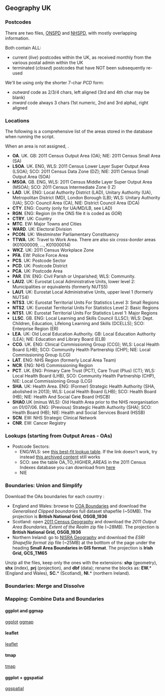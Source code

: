 ## Geography UK


### Postcodes

There are two files, [ONSPD](http://geoportal.statistics.gov.uk/datasets?q=ONS+Postcode+Directory+(ONSPD)+zip&sort_by=updated_at) and [NHSPD](http://geoportal.statistics.gov.uk/datasets?q=NHS+Postcode+Directory+(NHSPD)+full+zip&sort_by=updated_at), with mostly overlapping information.

Both contain ALL:
 - current (*live*) postcodes within the UK, as received monthly from the various postal admin within the UK
 - terminated (*closed*) postcodes that have NOT been subsequently re-used

We'll be using only the shorter 7-char *PCD* form: 
 - *outward* code as 2/3/4 chars, left aligned (3rd and 4th char may be blank)
 - *inward* code always 3 chars (1st numeric, 2nd and 3rd alpha), right aligned


### Locations
The following is a comprehensive list of the areas stored in the database when running the script. 

When an area is not assigned, .
 
 - **OA**. UK. GB: 2011 Census Output Area (OA); NIE: 2011 Census Small Area (SA)
 - **LSOA**. UK. ENG, WLS: 2011 Census Lower Layer Super Output Area (LSOA); SCO: 2011 Census Data Zone (DZ); NIE: 2011 Census Small Output Area (SOA)
 - **MSOA**. GB. ENG, WLS: 2011 Census Middle Layer Super Output Area (MSOA); SCO: 2011 Census Intermediate Zone (I Z)
 - **LAD**. UK. ENG: Local Authority District (LAD), Unitary Authority (UA), Metropolitan District (MD), London Borough (LB); WLS: Unitary Authority (UA); SCO: Council Area (CA), NIE: District Council Area (DCA) 
 - **CTY**. ENG: County (only for UA/MD/LB, see LAD)
 - **RGN**. ENG: Region (in the ONS file it is coded as *GOR*) 
 - **CTRY**. UK: Country
 - **MTC**. EW: Major Towns and Cities
 - **WARD**. UK: Electoral Division
 - **PCON**. UK: Westminster Parliamentary Constituency
 - **TTWA**. UK: Travel to Work Area. There are also six *cross-border* areas (K01000009, ..., K01000014)
 - **WKZ**. UK: 2011 Census Workplace Zone
 - **PFA**. EW: Police Force Area
 - **PCS**. UK: Postcode Sector
 - **PCD**. UK: Postcode District
 - **PCA**. UK: Postcode Area
 - **PAR**. EW. ENG: Civil Parish or Unparished; WLS: Community.
 - **LAU2**. UK: Eurostat Local Administrative Units, lower level 2: Municipalities or equivalents (formerly NUTS5)
 - **LAU1**. UK: Eurostat Local Administrative Units, upper level 1 (formerly NUTS4)
 - **NTS3**. UK: Eurostat Territorial Units For Statistics Level 3: Small Regions
 - **NTS2**. UK: Eurostat Territorial Units For Statistics Level 2: Basic Regions
 - **NTS1**. UK: Eurostat Territorial Units For Statistics Level 1: Major Regions
 - **LLSC**. GB. ENG: Local Learning and Skills Council (LLSC); WLS: Dept. Children, Education, Lifelong Learning and Skills (DCELLS); SCO: Enterprise Region (ER) 
 - **LEA**. UK: Old Local Education Authority. GB: Local Education Authority (LEA); NIE: Education and Library Board (ELB) 
 - **CCG**. UK. ENG: Clinical Commissioning Group (CCG); WLS: Local Health Board (LHB); SCO: Community Health Partnership (CHP); NIE: Local Commissioning Group (LCG) 
 - **LAT**. ENG: NHS Region (formerly Local Area Team)
 - **NCR**. ENG: NHS Commissioning Region
 - **PCT**. UK. ENG: Primary Care Trust (PCT), Care Trust (Plus) (CT); WLS: Local Health Board (LHB), SCO: Community Health Partnership (CHP), NIE: Local Commissioning Group (LCG) 
 - **SHA**. UK: Health Area. ENG: (Former) Strategic Health Authority (SHA, abolished in 2013); WLS: Local Health Board (LHB); SCO: Health Board (HB); NIE: Health And Social Care Board (HSCB)
 - **SHAO**.UK (minus WLS): Old Health Area prior to the NHS reorganisation on 01/07/06. ENG: (Previous) Strategic Health Authority (SHA); SCO: Health Board (HB); NIE: Health and Social Services Board (HSSB) 
 - **SCN**. EW: NHS Strategic Clinical Network
 - **CNR**. EW: Cancer Registry


### Lookups (starting from Output Areas - OAs)

- Postcode Sectors: 
  - ENG/WLS: see [this best-fit lookup table](https://data.gov.uk/harvest/gemini-object/e254ade3-bcc2-45e1-9590-6642c70d8815). If the link doesn't work, try instead [this archived content](https://geoportal.statistics.gov.uk/Docs/Lookups/Output_areas_(2011)_to_enumeration_postcode_sectors_(2011)_E+W_lookup.zip) still works
  - SCO: see the table OA_TO_HIGHER_AREAS in the 2011 Census Indexes database you can download from [here](https://www.nrscotland.gov.uk/statistics-and-data/geography/our-products/census-datasets/2011-census/2011-indexes) 
  - NIE

### Boundaries: Union and Simplify

Download the OAs boundaries for each country :
  - England and Wales: browse to [COA Boundaries](http://geoportal.statistics.gov.uk/datasets?q=COA%20Boundaries&sort_by=name) 
    and download the *Generalised Clipped boundaries* full dataset shapefile (~50MB).
    The projection is **British National Grid, OSGB_1936**
  - Scotland: open [2011 Census Geography](http://www.nrscotland.gov.uk/statistics-and-data/geography/our-products/census-datasets/2011-census/2011-boundaries) 
    and download the *2011 Output Area Boundaries, Extent of the Realm* zip file (~28MB).
    The projection is **British National Grid, OSGB_1936**
  - Northern Ireland: go to [NISRA Geography](http://www.nisra.gov.uk/geography/SmallAreas.htm)
    and download the *ESRI Shapefile format* zip file (~25MB) at the botttom of the page under the heading **Small Area Boundaries in GIS format**.
    The projection is **Irish Grid, GCS_TM65**

Unzip all the files, keep only the ones with the extensions: **shp** (geometry), **shx** (index), **prj** (projection), and **dbf** (data); rename the blocks as: **EW.*** (England and Wales), **SC.*** (Scotland), **NI.*** (northern Ireland).


### Boundaries: Merge and Dissolve


### Mapping: Combine Data and Boundaries


#### ggplot and ggmap 
[ggplot](http://stat405.had.co.nz/ggmap.pdf) 
[ggmap](http://github.com/dkahle/ggmap/) 

#### leaflet
[leaflet](http://rstudio.github.io/leaflet/) 

#### tmap
[tmap](http://github.com/mtennekes/tmap) 

#### ggplot + ggspatial
[ggspatial](http://github.com/paleolimbot/ggspatial) 



